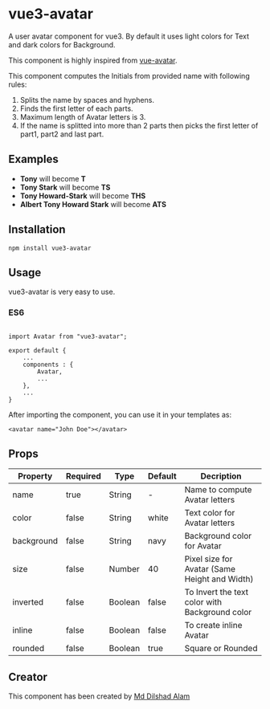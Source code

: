 # vue3-avatar

A user avatar component for vue3. By default it uses light colors for Text and dark colors for Background.

This component is highly inspired from [vue-avatar](https://github.com/eliep/vue-avatar).

This component computes the Initials from provided name with following rules:

1. Splits the name by spaces and hyphens.
2. Finds the first letter of each parts.
3. Maximum length of Avatar letters is 3.
4. If the name is splitted into more than 2 parts then picks the first letter of part1, part2 and last part.

## Examples

- **Tony** will become **T**
- **Tony Stark** will become **TS**
- **Tony Howard-Stark** will become **THS**
- **Albert Tony Howard Stark** will become **ATS**

## Installation

`npm install vue3-avatar`

## Usage

vue3-avatar is very easy to use.

### ES6

```

import Avatar from "vue3-avatar";

export default {
    ...
    components : {
        Avatar,
        ...
    },
    ...
}

```

After importing the component, you can use it in your templates as:

```
<avatar name="John Doe"></avatar>
```

## Props

| Property   | Required | Type    | Default | Decription                                     |
| ---------- | -------- | ------- | ------- | ---------------------------------------------- |
| name       | true     | String  | -       | Name to compute Avatar letters                 |
| color      | false    | String  | white   | Text color for Avatar letters                  |
| background | false    | String  | navy    | Background color for Avatar                    |
| size       | false    | Number  | 40      | Pixel size for Avatar (Same Height and Width)  |
| inverted   | false    | Boolean | false   | To Invert the text color with Background color |
| inline     | false    | Boolean | false   | To create inline Avatar                        |
| rounded    | false    | Boolean | true    | Square or Rounded                              |

## Creator

This component has been created by [Md Dilshad Alam](https://github.com/webformulator)
